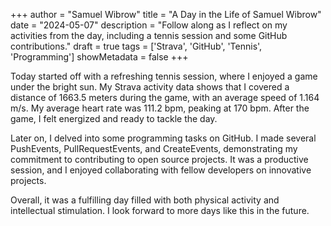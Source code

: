 +++
author = "Samuel Wibrow"
title = "A Day in the Life of Samuel Wibrow"
date = "2024-05-07"
description = "Follow along as I reflect on my activities from the day, including a tennis session and some GitHub contributions."
draft = true
tags = ['Strava', 'GitHub', 'Tennis', 'Programming']
showMetadata = false
+++

Today started off with a refreshing tennis session, where I enjoyed a game under the bright sun. My Strava activity data shows that I covered a distance of 1663.5 meters during the game, with an average speed of 1.164 m/s. My average heart rate was 111.2 bpm, peaking at 170 bpm. After the game, I felt energized and ready to tackle the day.

Later on, I delved into some programming tasks on GitHub. I made several PushEvents, PullRequestEvents, and CreateEvents, demonstrating my commitment to contributing to open source projects. It was a productive session, and I enjoyed collaborating with fellow developers on innovative projects.

Overall, it was a fulfilling day filled with both physical activity and intellectual stimulation. I look forward to more days like this in the future.

